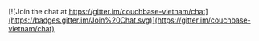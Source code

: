 [![Join the chat at https://gitter.im/couchbase-vietnam/chat](https://badges.gitter.im/Join%20Chat.svg)](https://gitter.im/couchbase-vietnam/chat)
